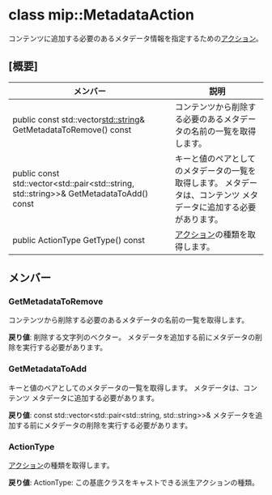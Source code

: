 # <a name="class-mipmetadataaction"></a>class mip::MetadataAction 
コンテンツに追加する必要のあるメタデータ情報を指定するための[アクション](class_mip_action.md)。
  
## <a name="summary"></a>[概要]
 メンバー                        | 説明                                
--------------------------------|---------------------------------------------
public const std::vector<std::string>& GetMetadataToRemove() const  |  コンテンツから削除する必要のあるメタデータの名前の一覧を取得します。
public const std::vector<std::pair<std::string, std::string>>& GetMetadataToAdd() const  |  キーと値のペアとしてのメタデータの一覧を取得します。 メタデータは、コンテンツ メタデータに追加する必要があります。
 public ActionType GetType() const  |  [アクション](class_mip_action.md)の種類を取得します。
  
## <a name="members"></a>メンバー
  
### <a name="getmetadatatoremove"></a>GetMetadataToRemove
コンテンツから削除する必要のあるメタデータの名前の一覧を取得します。

  
**戻り値**: 削除する文字列のベクター。 メタデータを追加する前にメタデータの削除を実行する必要があります。
  
### <a name="getmetadatatoadd"></a>GetMetadataToAdd
キーと値のペアとしてのメタデータの一覧を取得します。 メタデータは、コンテンツ メタデータに追加する必要があります。

  
**戻り値**: const std::vector<std::pair<std::string, std::string>>& メタデータを追加する前にメタデータの削除を実行する必要があります。
  
### <a name="actiontype"></a>ActionType
[アクション](class_mip_action.md)の種類を取得します。

  
**戻り値**: ActionType: この基底クラスをキャストできる派生アクションの種類。